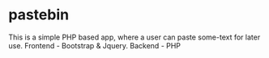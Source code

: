 # pastebin
This is a simple PHP based app, where a user can paste some-text for later use.
Frontend - Bootstrap & Jquery.
Backend - PHP

